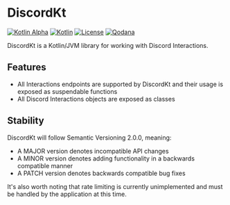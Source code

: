 # DiscordKt

[![Kotlin Alpha](https://kotl.in/badges/alpha.svg)](https://kotlinlang.org/docs/components-stability.html)
[![Kotlin](https://img.shields.io/badge/kotlin-1.8.0-blue.svg?logo=kotlin)](http://kotlinlang.org)
[![License](https://img.shields.io/github/license/TempestProject/DiscordKt)](https://www.gnu.org/licenses/agpl-3.0.en.html)
[![Qodana](https://github.com/TempestProject/DiscordKt/actions/workflows/code_quality.yml/badge.svg)](https://github.com/TempestProject/DiscordKt/actions/workflows/code_quality.yml)

DiscordKt is a Kotlin/JVM library for working with Discord Interactions.

## Features

* All Interactions endpoints are supported by DiscordKt and their usage is exposed as suspendable functions
* All Discord Interactions objects are exposed as classes

## Stability

DiscordKt will follow Semantic Versioning 2.0.0, meaning:

* A MAJOR version denotes incompatible API changes
* A MINOR version denotes adding functionality in a backwards compatible manner
* A PATCH version denotes backwards compatible bug fixes

It's also worth noting that rate limiting is currently unimplemented and must be handled by the application at this
time.
